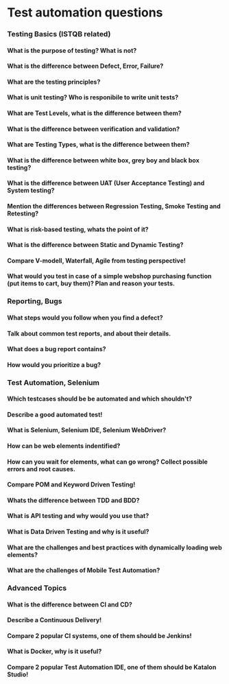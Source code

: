# Test automation questions

### Testing Basics (ISTQB related)

#### What is the purpose of testing? What is not?
#### What is the difference between Defect, Error, Failure?
#### What are the testing principles?
#### What is unit testing? Who is responibile to write unit tests?
#### What are Test Levels, what is the difference between them?
#### What is the difference between verification and validation?
#### What are Testing Types, what is the difference between them?
#### What is the difference between white box, grey boy and black box testing?
#### What is the difference between UAT (User Acceptance Testing) and System testing?
#### Mention the differences between Regression Testing, Smoke Testing and Retesting?
#### What is risk-based testing, whats the point of it?
#### What is the difference between Static and Dynamic Testing?
#### Compare V-modell, Waterfall, Agile from testing perspective!
#### What would you test in case of a simple webshop purchasing function (put items to cart, buy them)? Plan and reason your tests.

### Reporting, Bugs

#### What steps would you follow when you find a defect?
#### Talk about common test reports, and about their details.
#### What does a bug report contains?
#### How would you prioritize a bug?

### Test Automation, Selenium

#### Which testcases should be be automated and which shouldn't?
#### Describe a good automated test!
#### What is Selenium, Selenium IDE, Selenium WebDriver?
#### How can be web elements indentified?
#### How can you wait for elements, what can go wrong? Collect possible errors and root causes.
#### Compare POM and Keyword Driven Testing!
#### Whats the difference between TDD and BDD?
#### What is API testing and why would you use that?
#### What is Data Driven Testing and why is it useful?
#### What are the challenges and best practices with dynamically loading web elements?
#### What are the challenges of Mobile Test Automation?

### Advanced Topics

#### What is the difference between CI and CD?
#### Describe a Continuous Delivery!
#### Compare 2 popular CI systems, one of them should be Jenkins!
#### What is Docker, why is it useful?
#### Compare 2 popular Test Automation IDE, one of them should be Katalon Studio!
